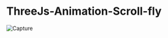 # ThreeJs-Animation-Scroll-fly

![Capture](https://github.com/user-attachments/assets/29e1d54a-da04-4124-a97a-ff87f1aa316a)
